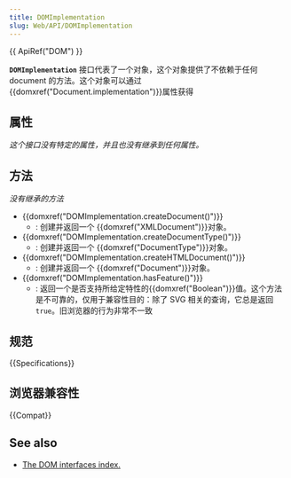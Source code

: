 ```yaml
---
title: DOMImplementation
slug: Web/API/DOMImplementation
---
```


{{ ApiRef("DOM") }}

**`DOMImplementation`** 接口代表了一个对象，这个对象提供了不依赖于任何 document 的方法。这个对象可以通过{{domxref("Document.implementation")}}属性获得

## 属性

_这个接口没有特定的属性，并且也没有继承到任何属性。_

## 方法

_没有继承的方法_

- {{domxref("DOMImplementation.createDocument()")}}
  - : 创建并返回一个 {{domxref("XMLDocument")}}对象。
- {{domxref("DOMImplementation.createDocumentType()")}}
  - : 创建并返回一个 {{domxref("DocumentType")}}对象。
- {{domxref("DOMImplementation.createHTMLDocument()")}}
  - : 创建并返回一个 {{domxref("Document")}}对象。
- {{domxref("DOMImplementation.hasFeature()")}}
  - : 返回一个是否支持所给定特性的{{domxref("Boolean")}}值。这个方法是不可靠的，仅用于兼容性目的：除了 SVG 相关的查询，它总是返回 `true`。旧浏览器的行为非常不一致

## 规范

{{Specifications}}

## 浏览器兼容性

{{Compat}}

## See also

- [The DOM interfaces index.](/zh-CN/docs/DOM/DOM_Reference)
